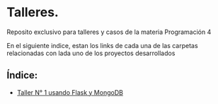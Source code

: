# Talleres.
Reposito exclusivo para talleres y casos de la materia Programación 4

En el siguiente indice, estan los links de cada una de las carpetas relacionadas con lada uno de los proyectos desarrollados

## Índice:
* [Taller N° 1 usando Flask y MongoDB](https://github.com/IsaacJSandovalC/flask/tree/main/flask_crud/)
